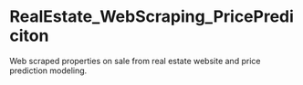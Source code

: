# RealEstate_WebScraping_PricePrediciton
Web scraped properties on sale from real estate website and price prediction modeling. 
